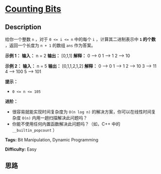 # [Counting Bits][title]

## Description

给你一个整数 `n` ，对于 `0 <= i <= n` 中的每个 `i` ，计算其二进制表示中 **`1` 的个数** ，返回一个长度为 `n + 1`
的数组 `ans` 作为答案。



**示例 1：**
            **输入：** n = 2    **输出：** [0,1,1]    **解释：**    0 --> 0    1 --> 1    2 --> 10    

**示例 2：**
            **输入：** n = 5    **输出：** [0,1,1,2,1,2]    **解释：**    0 --> 0    1 --> 1    2 --> 10    3 --> 11    4 --> 100    5 --> 101    



**提示：**

  * `0 <= n <= 105`



**进阶：**

  * 很容易就能实现时间复杂度为 `O(n log n)` 的解决方案，你可以在线性时间复杂度 `O(n)` 内用一趟扫描解决此问题吗？
  * 你能不使用任何内置函数解决此问题吗？（如，C++ 中的 `__builtin_popcount` ）


**Tags:** Bit Manipulation, Dynamic Programming

**Difficulty:** Easy

## 思路

[title]: https://leetcode-cn.com/problems/counting-bits
